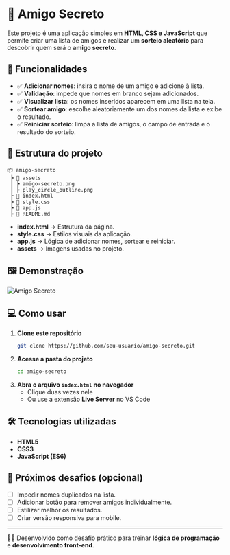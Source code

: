 # 🎁 Amigo Secreto  

Este projeto é uma aplicação simples em **HTML, CSS e JavaScript** que permite criar uma lista de amigos e realizar um **sorteio aleatório** para descobrir quem será o **amigo secreto**.  

## 🚀 Funcionalidades  

- ✅ **Adicionar nomes**: insira o nome de um amigo e adicione à lista.  
- ✅ **Validação**: impede que nomes em branco sejam adicionados.  
- ✅ **Visualizar lista**: os nomes inseridos aparecem em uma lista na tela.  
- ✅ **Sortear amigo**: escolhe aleatoriamente um dos nomes da lista e exibe o resultado.  
- ✅ **Reiniciar sorteio**: limpa a lista de amigos, o campo de entrada e o resultado do sorteio.  

## 📂 Estrutura do projeto  

```
📦 amigo-secreto
 ┣ 📂 assets
 ┃ ┣ amigo-secreto.png
 ┃ ┣ play_circle_outline.png
 ┣ 📜 index.html
 ┣ 📜 style.css
 ┣ 📜 app.js
 ┣ 📜 README.md
```

- **index.html** → Estrutura da página.  
- **style.css** → Estilos visuais da aplicação.  
- **app.js** → Lógica de adicionar nomes, sortear e reiniciar.  
- **assets** → Imagens usadas no projeto.  

## 🖼️ Demonstração  

![Amigo Secreto](assets/amigo-secreto.png)  

## 💻 Como usar  

1. **Clone este repositório**  
   ```bash
   git clone https://github.com/seu-usuario/amigo-secreto.git
   ```
2. **Acesse a pasta do projeto**  
   ```bash
   cd amigo-secreto
   ```
3. **Abra o arquivo `index.html` no navegador**  
   - Clique duas vezes nele  
   - Ou use a extensão **Live Server** no VS Code  

## 🛠️ Tecnologias utilizadas  

- **HTML5**  
- **CSS3**  
- **JavaScript (ES6)**  

## 📌 Próximos desafios (opcional)  

- [ ] Impedir nomes duplicados na lista.  
- [ ] Adicionar botão para remover amigos individualmente.  
- [ ] Estilizar melhor os resultados.  
- [ ] Criar versão responsiva para mobile.  

---

👨‍💻 Desenvolvido como desafio prático para treinar **lógica de programação** e **desenvolvimento front-end**.
